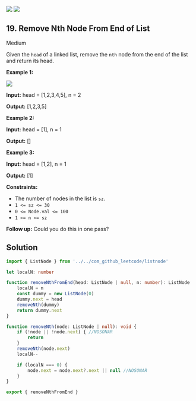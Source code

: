 [![](https://img.shields.io/github/stars/LeetCode-in-TypeScript/LeetCode-in-TypeScript?label=Stars&style=flat-square)](https://github.com/LeetCode-in-TypeScript/LeetCode-in-TypeScript)
[![](https://img.shields.io/github/forks/LeetCode-in-TypeScript/LeetCode-in-TypeScript?label=Fork%20me%20on%20GitHub%20&style=flat-square)](https://github.com/LeetCode-in-TypeScript/LeetCode-in-TypeScript/fork)

## 19\. Remove Nth Node From End of List

Medium

Given the `head` of a linked list, remove the `nth` node from the end of the list and return its head.

**Example 1:**

![](https://assets.leetcode.com/uploads/2020/10/03/remove_ex1.jpg)

**Input:** head = [1,2,3,4,5], n = 2

**Output:** [1,2,3,5] 

**Example 2:**

**Input:** head = [1], n = 1

**Output:** [] 

**Example 3:**

**Input:** head = [1,2], n = 1

**Output:** [1] 

**Constraints:**

*   The number of nodes in the list is `sz`.
*   `1 <= sz <= 30`
*   `0 <= Node.val <= 100`
*   `1 <= n <= sz`

**Follow up:** Could you do this in one pass?

## Solution

```typescript
import { ListNode } from '../../com_github_leetcode/listnode'

let localN: number

function removeNthFromEnd(head: ListNode | null, n: number): ListNode | null {
    localN = n
    const dummy = new ListNode(0)
    dummy.next = head
    removeNth(dummy)
    return dummy.next
}

function removeNth(node: ListNode | null): void {
    if (!node || !node.next) { //NOSONAR
        return
    }
    removeNth(node.next)
    localN--

    if (localN === 0) {
        node.next = node.next?.next || null //NOSONAR
    }
}

export { removeNthFromEnd }
```